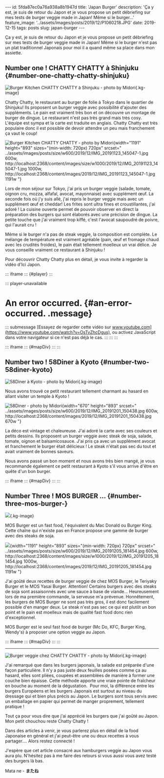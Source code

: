 \-\-- id: 5fda87ec0a76a938a8b1947d title: \'Japan Burger\' description:
\'Ça y est, je suis de retour du Japon et je vous propose un petit
débriefing sur mes tests de burger veggie made in Japan! Même si le
burger...\' feature_image:
\'../assets/images/posts/2019/12/P1060218.JPG\' date: 2019-12-15 tags:
posts slug: japan-burger \-\--

Ça y est, je suis de retour du Japon et je vous propose un petit
débriefing sur mes tests de burger veggie made in Japan! Même si le
burger n\'est pas un plat traditionnel Japonais pour moi il a quand même
sa place dans mon assiette.

## Number one ! CHATTY CHATTY à Shinjuku {#number-one-chatty-chatty-shinjuku}

![Burger Kitchen CHATTY CHATTY à Shinjuku - photo by
Midori](../assets/images/posts/2019/12/IMG_20191123_141123.jpg){.kg-image}

Chatty Chatty, le restaurant au burger de folie à Tokyo dans le quartier
de Shinjuku! Ils proposent un burger veggie avec possibilité d\'ajouter
des suppléments. Le pain est vraiment très bon et on découvre un montage
de burger de dingue. Le restaurant n\'est pas très grand mais très cosy.
L\'équipe est sympa et la carte est traduite en anglais. Chatty Chatty
est très populaire donc il est possible de devoir attendre un peu mais
franchement ça vaut le coup!

![Burger Kitchen CHATTY CHATTY - photo by
Midori](../assets/images/posts/2019/12/IMG_20191123_145047-1.jpg){width="1191"
height="893" sizes="(min-width: 720px) 720px" srcset="
            ../assets/images/posts/size/w600/2019/12/IMG_20191123_145047-1.jpg                 600w,
            http://localhost:2368/content/images/size/w1000/2019/12/IMG_20191123_145047-1.jpg 1000w,
            http://localhost:2368/content/images/2019/12/IMG_20191123_145047-1.jpg            1191w
          "}

Lors de mon séjour sur Tokyo, j\'ai pris un burger veggie (salade,
tomate, oignon cru, mozza, alfafal, avocat, mayonnaise) avec supplément
œuf. La seconde fois où j\'y suis allé, j\'ai repris le burger veggie
mais avec un supplément œuf et cheddar! Les frites sont ultra fines et
croustillantes, j\'ai adoré ! La cuisine ouverte permet de pouvoir
observer en direct la préparation des burgers qui sont élaborés avec une
précision de dingue. La petite touche que j\'ai vraiment trop kiffé,
c\'est l\'avocat saupoudré de poivre, qui l\'aurait cru !

Même si le burger n\'a pas de steak veggie, la composition est complète.
Le mélange de température est vraiment agréable (pain, œuf et fromage
chaud avec les crudités froides), le pain était tellement moelleux un
vrai délice. Je vous conseille vraiment ce restaurant à Shinjuku !

Pour découvrir Chatty Chatty plus en détail, je vous invite à regarder
la vidéo d\'Ici Japon.

::: iframe
::: {#player}
:::

::: player-unavailable
# An error occurred. {#an-error-occurred. .message}

::: submessage
[Essayez de regarder cette vidéo sur
www.youtube.com](https://www.youtube.com/watch?v=OsTvZhcDgus), ou
activez JavaScript dans votre navigateur si ce n\'est pas déjà le cas.
:::
:::
:::

::: iframe
::: {#mapDiv}
:::
:::

## Number two ! 58Diner à Kyoto {#number-two-58diner-kyoto}

![58Diner à Kyoto - photo by
Midori](../assets/images/posts/2019/12/IMG_20191201_152946.jpg){.kg-image}

Nous avons trouvé ce petit restaurant tellement charmant au hasard en
allant visiter un temple à Kyoto !

![58Diner - photo by
Midori](../assets/images/posts/2019/12/IMG_20191201_150438.jpg){width="670"
height="893" srcset="
            ../assets/images/posts/size/w600/2019/12/IMG_20191201_150438.jpg     600w,
            http://localhost:2368/content/images/2019/12/IMG_20191201_150438.jpg 670w
          "}

La déco est vintage et chaleureuse. J\'ai adoré la carte avec ses
couleurs et petits dessins. Ils proposent un burger veggie avec steak de
soja, salade, tomate, oignon et balsamicosauce. J\'ai pris ça avec un
supplément avocat et franchement le burger était délicieux ! Le steak
n\'était pas sec du tout et avait vraiment de bonnes saveurs.

Nous avons passé un bon moment et nous avons très bien mangé, je vous
recommande également ce petit restaurant à Kyoto s\'il vous arrive
d\'être en quête d\'un bon burger.

::: iframe
::: {#mapDiv}
:::
:::

## Number Three ! MOS BURGER \... {#number-three-mos-burger-}

![](../assets/images/posts/2019/12/site-logo.png){.kg-image}

MOS Burger est un fast food, l\'équivalent du Mac Donald ou Burger King.
Cette chaîne qui n\'existe pas en France propose une gamme de burger
avec des steaks de soja.

![](../assets/images/posts/2019/12/IMG_20191205_181454.jpg){width="1191"
height="893" sizes="(min-width: 720px) 720px" srcset="
            ../assets/images/posts/size/w600/2019/12/IMG_20191205_181454.jpg                 600w,
            http://localhost:2368/content/images/size/w1000/2019/12/IMG_20191205_181454.jpg 1000w,
            http://localhost:2368/content/images/2019/12/IMG_20191205_181454.jpg            1191w
          "}

J\'ai goûté deux recettes de burger veggie de chez MOS Burger, le
Teriyaky Burger et le MOS Yasai Burger. Attention! Certains burgers avec
des steaks de soja sont assaisonnés avec une sauce à base de viande\...
Heureusement lors de ma première commande, la serveuse m\'a prévenue.
Honnêtement, les burgers de MOS Burger ne sont pas très gros, il est
donc facilement possible d\'en manger deux. Le steak n\'est pas sec ce
qui est plutôt un bon point et le pain est moelleux mais de qualité fast
food donc rien d\'exceptionnel.

MOS Burger est le seul fast food de burger (Mc Do, KFC, Burger King,
Wendy\'s) à proposer une option veggie au Japon.

::: iframe
::: {#mapDiv}
:::
:::

------------------------------------------------------------------------

![Burger veggie chez CHATTY CHATTY - photo by
Midori](../assets/images/posts/2019/12/IMG_20191209_141642-1.jpg){.kg-image}

J\'ai remarqué que dans les burgers japonais, la salade est préparée
d\'une façon particulière. Il n\'y a pas juste deux feuilles posées
comme ça au hasard, elles sont pliées, coupées et assemblées de manière
à former une couche bien épaisse. Cette méthode apporte une vraie pointe
de fraîcheur en bouche au moment de la dégustation.  Pour moi, la
différence entre les burgers Européens et les burgers Japonais est
surtout au niveau du dressage qui et bien plus précis au Japon. Le
burgers sont tous servis avec un emballage en papier qui permet de
manger proprement, tellement pratique !

Tout ça pour vous dire que j\'ai apprécié les burgers que j\'ai goûté au
Japon. Mon petit chouchou reste Chatty Chatty !

Dans des articles à venir, je vous parlerez plus en détail de la food
Japonaise en général et j\'ai peut-être une ou deux recettes à vous
partager\.... Alors restez connecté !

J\'espère que cet article consacré aux hamburgers veggie au Japon vous
aura plu. N\'hésitez pas à me faire des retours si vous aussi vous avez
testé des burgers là bas.

Mata ne -
************************************************************************************************************************************************************************************************************************************************************************************************************************************************************************************************************************************************************************************************************************************************************************************************************************************************************************************************************************************************************************************************またね************************************************************************************************************************************************************************************************************************************************************************************************************************************************************************************************************************************************************************************************************************************************************************************************************************************************************************************************************************************************************************************************
